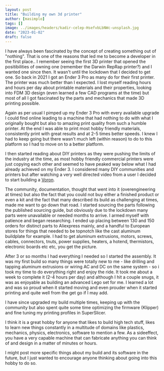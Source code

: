 ```yaml
---
layout: post
title: "Building my own 3d printer"
author: [masimplo]
tags: []
image: ../images/headers/kadir-celep-HsefvbLbNWc-unsplash.jpg
date: "2023-01-02"
draft: false
---
```


I have always been fascinated by the concept of creating something out of "nothing". That is one of the reasons that led me to become a developer in the first place.. I remember seeing the first 3D printer that opened the positibilities of owning one (remember the Darwin RepRap printer?) and I wanted one since then. It wasn't until the lockdown that I decided to get one. So back in 2021 I got an Ender 3 Pro as many do for their first printer. The printer was much better than I expected. I lost myself reading hours and hours per day about printable materials and their properties, looking into FDM 3D design (even learned a few CAD programs at the time) but most of all I got fascinated by the parts and mechanics that made 3D printing possible.

Again as per usual I pimped up my Ender 3 Pro with every available upgrade I could find online leading to a machine that had nothing to do with what I originally bought but also to amazing print quality from such a humble printer. At the end I was able to print most hobby friendly materials, consistently print with great results and at 2-5 times better speeds. I knew I had to keep going but there wasn't much left (within reason) to do to this platform so I had to move on to a better platform.

I then started reading about DIY printers as they were pushing the limits of the industry at the time, as most hobby friendly commercial printers were just copying each other and seemed to have peaked way below what I had already achieved on my Ender 3. I considered many DIY communities and printers but after watching a very well directed video from a user I decided to start building a [Voron](https://vorondesign.com).

The community, documentation, thought that went into it (overengineering at times) but also the fact that you could not buy either a finished product or even a kit and the fact that many described its build as challenging at times, made me want to go down that road.
I started sourcing the parts following the published sourcing guide, but obviously due to the lockdown many parts were unavailable or needed months to arrive. I armed myself with patience and began researching. I ended up placing between 130 and 150 orders for distinct parts to Aliexpress mainly, and a handful to European stores for things that needed to be topnotch like the cast aluminum buildplate for example.
I had to get aluminum extrusions, motors, screws, cables, connectors, tnuts, power supplies, heaters, a hotend, thermistors, electronic boards etc etc, you get the picture.

After 3 or so months I had everything I needed so I started the assembly. It was my first build so many things were totally new to me - like drilling and tapping aluminum extrusions or wiring AC and DC on the same system - so i took my time to do everything right and enjoy the ride. It took me about a week to complete it (2-4 hours per day) and although I hit a couple snugs, it was as enjoyable as building an advanced Lego set for me. I learned a lot and was so proud when it started moving and even prouder when it started printing and quite well from the get go if I may add.

I have since upgraded my build multiple times, keeping up with the community but also spent quite some time optimizing the firmware (Klipper) and fine tuning my printing profiles in SuperSlicer.

I think it is a great hobby for anyone that likes to build high tech stuff, likes to learn new things constantly in a multitude of domains like plastics, mechanics, physics, electronics, software to mention a few. As a sideeffect, you have a very capable machine that can fabricate anything you can think of and design in a matter of minutes or hours.

I might post more specific things about my build and its software in the future, but I just wanted to encourage anyone thinking about going into this hobby to do so.
